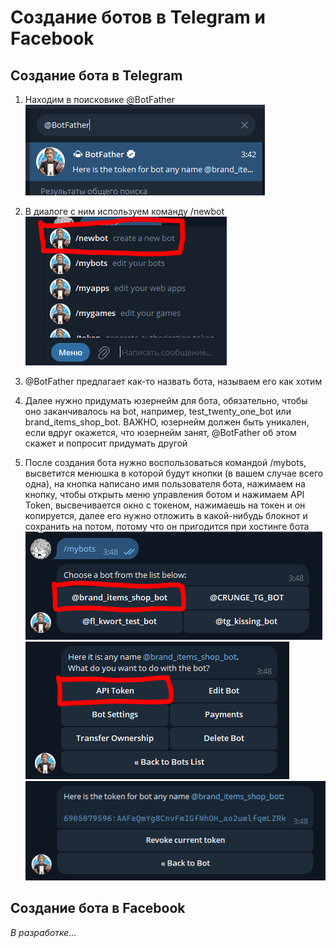 # Создание ботов в Telegram и Facebook

## Создание бота в Telegram

1. Находим в поисковике @BotFather
   ![Изображение1](imgs/img1.PNG)

2. В диалоге с ним используем команду /newbot
   ![Изображение2](imgs/img2.PNG)

3. @BotFather предлагает как-то назвать бота, называем его как хотим

4. Далее нужно придумать юзернейм для бота, обязательно, чтобы оно заканчивалось на bot, например, test_twenty_one_bot или brand_items_shop_bot. ВАЖНО, юзернейм должен быть уникален, если вдруг окажется, что юзернейм занят, @BotFather об этом скажет и попросит придумать другой

5. После создания бота нужно воспользоваться командой /mybots, высветится менюшка в которой будут кнопки (в вашем случае всего одна), на кнопка написано имя пользователя бота, нажимаем на кнопку, чтобы открыть меню управления ботом и нажимаем API Token, высвечивается окно с токеном, нажимаешь на токен и он копируется, далее его нужно отложить в какой-нибудь блокнот и сохранить на потом, потому что он пригодится при хостинге бота
   ![Изображение3](imgs/img3.PNG)
   ![Изображение4](imgs/img4.PNG)
   ![Изображение5](imgs/img5.PNG)

## Создание бота в Facebook

*В разработке...*
